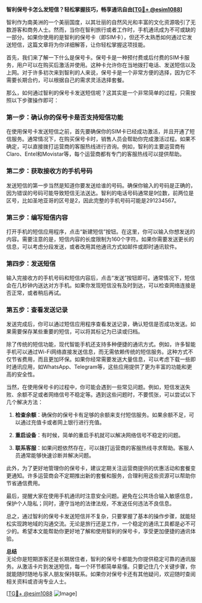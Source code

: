 **智利保号卡怎么发短信？轻松掌握技巧，畅享通讯自由[[TG💪+ @esim1088](https://t.me/s/esim1088)]**

智利作为南美洲的一个美丽国度，以其壮丽的自然风光和丰富的文化资源吸引了无数游客和商务人士。然而，当你在智利旅行或者工作时，手机通讯成为不可或缺的一部分。如果你使用的是智利的保号卡（即SIM卡），但还不太熟悉如何通过它发送短信，这篇文章将为你详细解答，让你轻松掌握这项技能。

首先，我们来了解一下什么是保号卡。保号卡是一种预付费或后付费的SIM卡服务，用户可以在购买后激活并使用。这种卡允许你在当地拨打电话、发送短信以及上网。对于许多初次来到智利的人来说，保号卡是一个非常方便的选择，因为它不需要长期合约，可以根据自己的需求灵活选择套餐。

那么，如何通过智利的保号卡发送短信呢？这其实是一个非常简单的过程，只需按照以下步骤操作即可：

### 第一步：确认你的保号卡是否支持短信功能

在使用保号卡发送短信之前，首先要确保你的SIM卡已经成功激活，并且开通了短信服务。通常情况下，在购买保号卡时，销售人员会帮助你完成激活过程。如果不确定，可以直接拨打运营商的客服热线进行咨询。例如，智利的主要运营商有Claro、Entel和Movistar等，每个运营商都有专门的客服热线可以提供帮助。

### 第二步：获取接收方的手机号码

发送短信的第一步当然是知道你要发送给谁的号码。确保你输入的号码是正确的，因为错误的号码可能导致短信无法送达。智利的电话号码通常是9位数，前两位是区号，比如圣地亚哥的区号是2，因此完整的手机号码可能是291234567。

### 第三步：编写短信内容

打开手机的短信应用程序，点击“新建短信”按钮。在这里，你可以输入你想发送的内容。需要注意的是，短信内容的长度限制为160个字符。如果你需要发送更长的信息，可以考虑分段发送，或者改用其他通讯方式如邮件或即时通讯软件。

### 第四步：发送短信

输入完接收方的手机号码和短信内容后，点击“发送”按钮即可。通常情况下，短信会在几秒钟内送达对方手机。如果你发现短信没有及时到达，可以检查网络连接是否正常，或者稍后再试。

### 第五步：查看发送记录

发送完成后，你可以通过短信应用程序查看发送记录，确认短信是否成功发送。如果需要保存某些重要的短信，可以将其标记为已读或归档。

除了传统的短信功能，现代智能手机还支持多种便捷的通讯方式。例如，许多智能手机可以通过Wi-Fi网络直接发送信息，而无需依赖传统的短信服务。这种方式不仅节省费用，而且更加环保。如果你经常需要发送大量信息，可以考虑下载一些即时通讯应用，如WhatsApp、Telegram等，这些应用提供了更为丰富的功能和更高的安全性。

当然，在使用保号卡的过程中，你可能会遇到一些常见问题。例如，短信发送失败、余额不足或者网络信号不稳定等。遇到这些问题时，不要慌张，可以尝试以下几个解决方法：

1. **检查余额**：确保你的保号卡有足够的余额来支付短信服务。如果余额不足，可以通过充值卡或者网上银行进行充值。
   
2. **重启设备**：有时候，简单的重启手机就可以解决网络信号不稳定的问题。
   
3. **联系客服**：如果问题依然存在，可以拨打运营商的客服热线寻求帮助。客服人员通常能够快速诊断并解决问题。

此外，为了更好地管理你的保号卡，建议定期关注运营商提供的优惠活动和套餐变更通知。许多运营商会不定期推出新的套餐和服务，合理利用这些资源可以帮助你节省通信费用。

最后，提醒大家在使用手机通讯时注意安全问题。避免在公共场合输入敏感信息，保护个人隐私；同时，遵守当地的法律法规，不发送任何违法不良信息。

总之，通过智利的保号卡发送短信并不复杂，只要掌握了基本的操作步骤，就能轻松实现跨地域的沟通交流。无论是旅行还是工作，一个稳定的通讯工具都是必不可少的。希望本文能帮助你更好地了解和使用智利的保号卡，享受更加便捷的通讯体验。

**总结**  
无论你是短期游客还是长期居住者，智利的保号卡都能为你提供稳定可靠的通讯服务。从激活卡片到发送短信，每一个环节都简单易懂。只要记住几个关键步骤，你就能随时随地与家人朋友保持联系。如果你对保号卡还有其他疑问，欢迎随时查阅相关资料或咨询专业人士。

[[TG💪+ @esim1088](https://t.me/s/esim1088) ![Image](https://i.postimg.cc/4NQfJmqS/Snipaste-2025-05-13-00-14-12.png)]